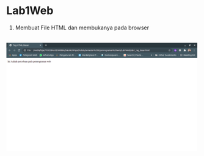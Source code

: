 # Lab1Web

1. Membuat File HTML dan membukanya pada browser
<br>
<img src="sc/Tag HTML Dasar - Google Chrome_010.png" width="500px"></img>
